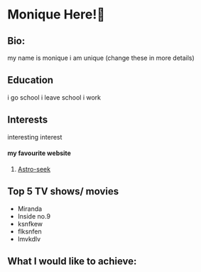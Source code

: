 <!--Add your name as a level 1 heading-->
# Monique Here!💫
<!--1. Add Bio, Education and Interests as level 2 headings-->
## Bio:
my name is monique i am unique (change these in more details)
## Education
i go school i leave school i work
## Interests
interesting interest 
<!--1. Add a link to your favourite website-->
#### my favourite website 
1. [Astro-seek](https://astro-seek.com)
###
<!--1. Add an ordered list of your top 5 TV shows or movies-->
## Top 5 TV shows/ movies
- Miranda
- Inside no.9
- ksnfkew
- flksnfen
- lmvkdlv
<!--1. Add task list of what you want to achieve during the bootcamp.-->
## What I would like to achieve:
